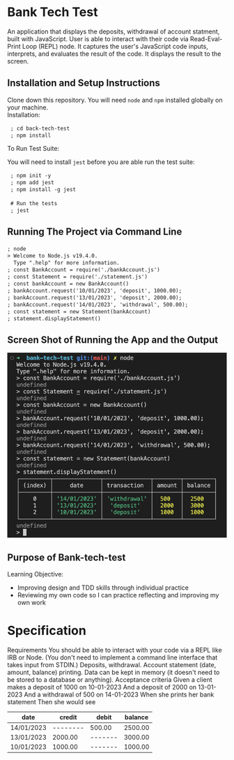 # Bank Tech Test

An application that displays the deposits, withdrawal of account statment, built with JavaScript. User is able to interact with their code via Read-Eval-Print Loop (REPL) node. It captures the user's JavaScript code inputs, interprets, and evaluates the result of the code. It displays the result to the screen.

## Installation and Setup Instructions

Clone down this repository. You will need `node` and `npm` installed globally on your machine.  
Installation:

```
 ; cd back-tech-test
 ; npm install
```

To Run Test Suite:

You will need to install `jest` before you are able run the test suite:

```
 ; npm init -y
 ; npm add jest
 ; npm install -g jest

 # Run the tests
 ; jest
```

## Running The Project via Command Line
```
; node
> Welcome to Node.js v19.4.0.
  Type ".help" for more information.
; const BankAccount = require('./bankAccount.js')
; const Statement = require('./statement.js')
; const bankAccount = new BankAccount()
; bankAccount.request('10/01/2023', 'deposit', 1000.00);
; bankAccount.request('13/01/2023', 'deposit', 2000.00);
; bankAccount.request('14/01/2023', 'withdrawal', 500.00);
; const statement = new Statement(bankAccount)
; statement.displayStatement()
```
## Screen Shot of Running the App and the Output
<img src="bank-tech-test.png" width="550" >

## Purpose of Bank-tech-test
Learning Objective:

- Improving design and TDD skills through individual practice
- Reviewing my own code so I can practice reflecting and improving my own work

# Specification

Requirements
You should be able to interact with your code via a REPL like IRB or Node.
(You don't need to implement a command line interface that takes input from STDIN.)
Deposits, withdrawal.
Account statement (date, amount, balance) printing.
Data can be kept in memory (it doesn't need to be stored to a database or anything).
Acceptance criteria
Given a client makes a deposit of 1000 on 10-01-2023
And a deposit of 2000 on 13-01-2023
And a withdrawal of 500 on 14-01-2023
When she prints her bank statement
Then she would see

| date       | credit   | debit   | balance |
| ---------- | -------- | ------- | ------- |
| 14/01/2023 | -------- | 500.00  | 2500.00 |
| 13/01/2023 | 2000.00  | ------- | 3000.00 |
| 10/01/2023 | 1000.00  | ------- | 1000.00 |
